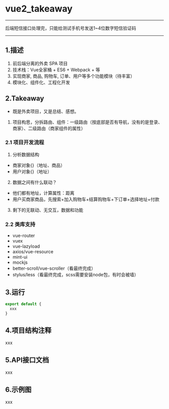 # vue2_takeaway
---

后端短信接口处理完，只能给测试手机号发送1~4位数字短信验证码

---
## 1.描述
1. 前后端分离的外卖 SPA 项目
2. 技术栈：Vue全家桶 + ES6 + Webpack + 等
3. 实现商家, 商品, 购物车, 订单、用户等多个功能模块（待丰富）
4. 模块化、组件化、工程化开发

## 2.Takeaway
* 既是外卖项目，又是总结、感想。
1. 项目构思，分拆路由、组件：一级路由（按底部是否有导航，没有的是登录、商家）、二级路由（商家组件的属性）
### 2.1 项目开发流程
1. 分析数据结构
* 商家对象{}（地址、商品）
* 用户对象{}（地址）
2. 数据之间有什么联动？
* 他们都有地址，计算属性：距离
* 用户买商家商品，先搜索+加入购物车+结算购物车+下订单+选择地址+付款
3. 剩下的无联动、无交互，数据和功能
### 2.2 类库支持
* vue-router
* vuex
* vue-lazyload
* axios/vue-resource
* mint-ui
* mockjs
* better-scroll/vue-scroller（看最终完成）
* stylus/less（看最终完成，scss需要安装node包，有时会被墙）
## 3.运行 
```javascript
export default {
  xxx
}
```
## 4.项目结构注释
xxx
## 5.API接口文档
xxx
## 6.示例图
xxx



